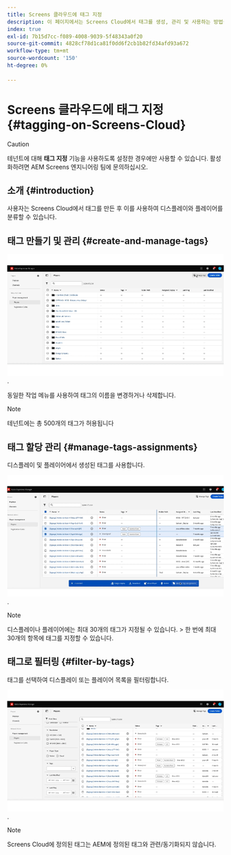 ```yaml
---
title: Screens 클라우드에 태그 지정
description: 이 페이지에서는 Screens Cloud에서 태그를 생성, 관리 및 사용하는 방법을 설명합니다.
index: true
exl-id: 7b15d7cc-f089-4008-9039-5f48343a0f20
source-git-commit: 4828cf78d1ca81f0dd6f2cb1b82fd34afd93a672
workflow-type: tm+mt
source-wordcount: '150'
ht-degree: 0%

---
```


# Screens 클라우드에 태그 지정 {#tagging-on-Screens-Cloud}

>[!CAUTION]
>
>테넌트에 대해 **태그 지정** 기능을 사용하도록 설정한 경우에만 사용할 수 있습니다. 활성화하려면 AEM Screens 엔지니어링 팀에 문의하십시오.

## 소개 {#introduction}

사용자는 Screens Cloud에서 태그를 만든 후 이를 사용하여 디스플레이와 플레이어를 분류할 수 있습니다.

## 태그 만들기 및 관리 {#create-and-manage-tags}

![태그를 만듭니다](assets/tagging/create-tag.gif).

동일한 작업 메뉴를 사용하여 태그의 이름을 변경하거나 삭제합니다.

>[!NOTE]
> 
> 테넌트에는 총 500개의 태그가 허용됩니다

## 태그 할당 관리 {#manage-tags-assignments}

디스플레이 및 플레이어에서 생성된 태그를 사용합니다.

![태그 할당 관리](assets/tagging/assign-tags-to-players.gif).

>[!NOTE]
>
> 디스플레이나 플레이어에는 최대 30개의 태그가 지정될 수 있습니다.
> &#x200B;> 한 번에 최대 30개의 항목에 태그를 지정할 수 있습니다.

## 태그로 필터링 {#filter-by-tags}

태그를 선택하여 디스플레이 또는 플레이어 목록을 필터링합니다.

![태그로 필터링](assets/tagging/filter-by-tags.gif).

>[!NOTE]
> 
> Screens Cloud에 정의된 태그는 AEM에 정의된 태그와 관련/동기화되지 않습니다.
> 
